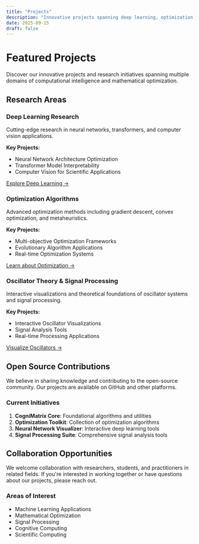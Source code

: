 ```yaml
---
title: "Projects"
description: "Innovative projects spanning deep learning, optimization algorithms, and signal processing applications"
date: 2025-09-15
draft: false
---
```


# Featured Projects

Discover our innovative projects and research initiatives spanning multiple domains of computational intelligence and mathematical optimization.

## Research Areas

### Deep Learning Research
Cutting-edge research in neural networks, transformers, and computer vision applications.

**Key Projects:**
- Neural Network Architecture Optimization
- Transformer Model Interpretability
- Computer Vision for Scientific Applications

[Explore Deep Learning →](/deep-learning/)

### Optimization Algorithms
Advanced optimization methods including gradient descent, convex optimization, and metaheuristics.

**Key Projects:**
- Multi-objective Optimization Frameworks
- Evolutionary Algorithm Applications
- Real-time Optimization Systems

[Learn about Optimization →](/optimization/)

### Oscillator Theory & Signal Processing
Interactive visualizations and theoretical foundations of oscillator systems and signal processing.

**Key Projects:**
- Interactive Oscillator Visualizations
- Signal Analysis Tools
- Real-time Processing Applications

[Visualize Oscillators →](/oscillator/)

## Open Source Contributions

We believe in sharing knowledge and contributing to the open-source community. Our projects are available on GitHub and other platforms.

### Current Initiatives

1. **CogniMatrix Core**: Foundational algorithms and utilities
2. **Optimization Toolkit**: Collection of optimization algorithms
3. **Neural Network Visualizer**: Interactive deep learning tools
4. **Signal Processing Suite**: Comprehensive signal analysis tools

## Collaboration Opportunities

We welcome collaboration with researchers, students, and practitioners in related fields. If you're interested in working together or have questions about our projects, please reach out.

### Areas of Interest
- Machine Learning Applications
- Mathematical Optimization
- Signal Processing
- Cognitive Computing
- Scientific Computing